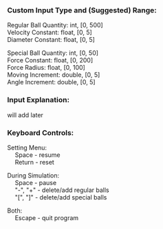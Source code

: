 ### Custom Input Type and (Suggested) Range: 

Regular Ball Quantity: int, [0, 500] <br>
Velocity Constant: float, [0, 5] <br>
Diameter Constant: float, [0, 5] <br>

Special Ball Quantity: int, [0, 50] <br>
Force Constant: float, [0, 200] <br>
Force Radius: float, [0, 100] <br>
Moving Increment: double, [0, 5] <br>
Angle Increment: double, [0, 5] <br>

### Input Explanation: 

will add later <br>

### Keyboard Controls:

Setting Menu: <br>
&emsp; Space - resume <br>
&emsp; Return - reset <br>

During Simulation: <br>
&emsp; Space - pause <br>
&emsp; "-", "+" - delete/add regular balls <br>
&emsp; "[", "]" - delete/add special balls <br>

Both: <br>
&emsp; Escape - quit program <br>
